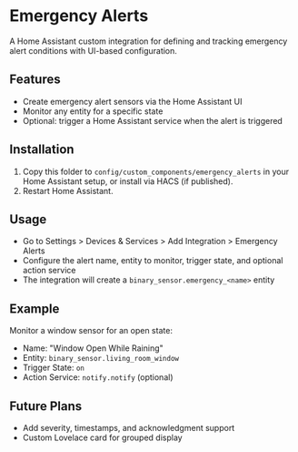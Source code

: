 # Emergency Alerts

A Home Assistant custom integration for defining and tracking emergency alert conditions with UI-based configuration.

## Features
- Create emergency alert sensors via the Home Assistant UI
- Monitor any entity for a specific state
- Optional: trigger a Home Assistant service when the alert is triggered

## Installation
1. Copy this folder to `config/custom_components/emergency_alerts` in your Home Assistant setup, or install via HACS (if published).
2. Restart Home Assistant.

## Usage
- Go to Settings > Devices & Services > Add Integration > Emergency Alerts
- Configure the alert name, entity to monitor, trigger state, and optional action service
- The integration will create a `binary_sensor.emergency_<name>` entity

## Example
Monitor a window sensor for an open state:
- Name: "Window Open While Raining"
- Entity: `binary_sensor.living_room_window`
- Trigger State: `on`
- Action Service: `notify.notify` (optional)

## Future Plans
- Add severity, timestamps, and acknowledgment support
- Custom Lovelace card for grouped display 